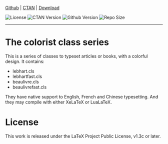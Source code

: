 <!-- Copyright (C) 2021 by Jinwen XU -->

[Github](https://github.com/Jinwen-XU/colorist) | [CTAN](https://ctan.org/pkg/colorist) | [Download](https://github.com/Jinwen-XU/colorist/releases)

![License](https://img.shields.io/ctan/l/colorist.svg) ![CTAN Version](https://img.shields.io/ctan/v/colorist.svg) ![Github Version](https://img.shields.io/github/release/Jinwen-XU/colorist.svg) ![Repo Size](https://img.shields.io/github/repo-size/Jinwen-XU/colorist.svg)

---

# The colorist class series

This is a series of classes to typeset articles or books, with a colorful
design. It contains:
- lebhart.cls
- lebhartfast.cls
- beaulivre.cls
- beaulivrefast.cls

They have native support to English, French and Chinese typesetting. And they
may compile with either XeLaTeX or LuaLaTeX.

# License

This work is released under the LaTeX Project Public License, v1.3c or later.
